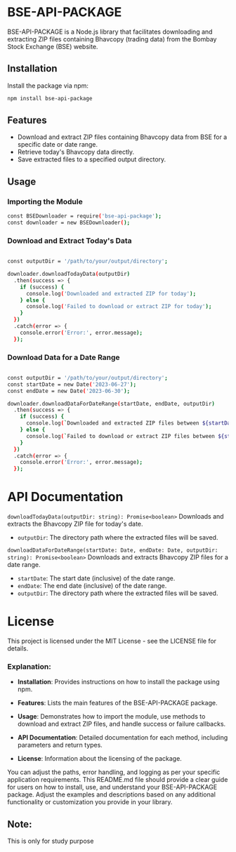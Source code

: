 # BSE-API-PACKAGE

BSE-API-PACKAGE is a Node.js library that facilitates downloading and extracting ZIP files containing Bhavcopy (trading data) from the Bombay Stock Exchange (BSE) website.

## Installation

Install the package via npm:

```bash
npm install bse-api-package
```

## Features

-  Download and extract ZIP files containing Bhavcopy data from BSE for a specific date or date range.
-  Retrieve today's Bhavcopy data directly.
-  Save extracted files to a specified output directory.

## Usage
### Importing the Module


```bash
const BSEDownloader = require('bse-api-package');
const downloader = new BSEDownloader();
```

### Download and Extract Today's Data

``` bash

const outputDir = '/path/to/your/output/directory';

downloader.downloadTodayData(outputDir)
  .then(success => {
    if (success) {
      console.log('Downloaded and extracted ZIP for today');
    } else {
      console.log('Failed to download or extract ZIP for today');
    }
  })
  .catch(error => {
    console.error('Error:', error.message);
  });

```
### Download Data for a Date Range

```bash

const outputDir = '/path/to/your/output/directory';
const startDate = new Date('2023-06-27');
const endDate = new Date('2023-06-30');

downloader.downloadDataForDateRange(startDate, endDate, outputDir)
  .then(success => {
    if (success) {
      console.log(`Downloaded and extracted ZIP files between ${startDate} and ${endDate}`);
    } else {
      console.log(`Failed to download or extract ZIP files between ${startDate} and ${endDate}`);
    }
  })
  .catch(error => {
    console.error('Error:', error.message);
  });

```

# API Documentation

`downloadTodayData(outputDir: string): Promise<boolean>`
Downloads and extracts the Bhavcopy ZIP file for today's date.

- `outputDir`: The directory path where the extracted files will be saved.

`downloadDataForDateRange(startDate: Date, endDate: Date, outputDir: string): Promise<boolean>`
Downloads and extracts Bhavcopy ZIP files for a date range.

- `startDate`: The start date (inclusive) of the date range.
- `endDate`: The end date (inclusive) of the date range.
- `outputDir`: The directory path where the extracted files will be saved.


# License

This project is licensed under the MIT License - see the LICENSE file for details.


### Explanation:

- **Installation**: Provides instructions on how to install the package using npm.

- **Features**: Lists the main features of the BSE-API-PACKAGE package.

- **Usage**: Demonstrates how to import the module, use methods to download and extract ZIP files, and handle success or failure callbacks.

- **API Documentation**: Detailed documentation for each method, including parameters and return types.

- **License**: Information about the licensing of the package.

You can adjust the paths, error handling, and logging as per your specific application requirements. This README.md file should provide a clear guide for users on how to install, use, and understand your BSE-API-PACKAGE package. Adjust the examples and descriptions based on any additional functionality or customization you provide in your library.


## Note: 
This is only for study purpose

